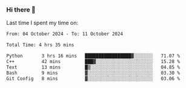 ### Hi there 👋

<!--
**Grav1tum/Grav1tum** is a ✨ _special_ ✨ repository because its `README.md` (this file) appears on your GitHub profile.

Here are some ideas to get you started:

- 🔭 I’m currently working on ...
- 🌱 I’m currently learning ...
- 👯 I’m looking to collaborate on ...
- 🤔 I’m looking for help with ...
- 💬 Ask me about ...
- 📫 How to reach me: ...
- 😄 Pronouns: ...
- ⚡ Fun fact: ...
-->
Last time I spent my time on:
<!--START_SECTION:waka-->

```txt
From: 04 October 2024 - To: 11 October 2024

Total Time: 4 hrs 35 mins

Python       3 hrs 16 mins   █████████████████▓░░░░░░░   71.07 %
C++          42 mins         ███▓░░░░░░░░░░░░░░░░░░░░░   15.28 %
Text         13 mins         █▒░░░░░░░░░░░░░░░░░░░░░░░   04.85 %
Bash         9 mins          ▓░░░░░░░░░░░░░░░░░░░░░░░░   03.30 %
Git Config   8 mins          ▓░░░░░░░░░░░░░░░░░░░░░░░░   03.06 %
```

<!--END_SECTION:waka-->
